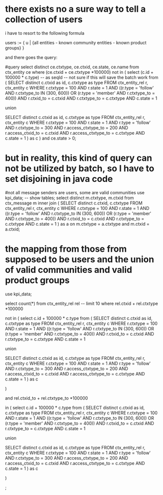 # there exists no a sure way to tell a collection of users

i have to resort to the following formula

users := { u | {all entities - known community entities - known product groups} }

and there goes the query:

#query
select  distinct ce.ctxtype, ce.ctxid, ce.state, ce.name
from ctx_entity ce
where (ce.ctxid + ce.ctxtype *100000)
not in
(
select (c.id + 100000 * c.type)
-- as seqId  -- not sure if this will save the batch work
from
( SELECT distinct c.ctxid as id, c.ctxtype as type
FROM ctx_entity_rel r, ctx_entity c
WHERE
r.ctxtype = 100
AND r.state = 1
AND ((r.type = 'follow' AND r.ctxtype_to IN (300, 600)) OR (r.type = 'member' AND r.ctxtype_to = 400))
AND r.ctxid_to = c.ctxid AND r.ctxtype_to = c.ctxtype AND c.state = 1

union

SELECT distinct c.ctxid as id, c.ctxtype as type
FROM ctx_entity_rel r, ctx_entity c
WHERE
r.ctxtype = 100
AND r.state = 1
AND r.type = 'follow' AND r.ctxtype_to = 300 AND r.access_ctxtype_to = 200
AND r.access_ctxid_to = c.ctxid AND r.access_ctxtype_to = c.ctxtype AND c.state = 1 ) as c
)
and  ce.state > 0;

# but in reality, this kind of query can not be utilized by batch, so I have to set disjoining in java code


#not all message senders are users, some are valid communities
use kpi_data;
-- show tables;
select distinct m.ctxtype, m.ctxid
from ctx_message m inner join
(
SELECT distinct c.ctxid, c.ctxtype
FROM ctx_entity_rel r, ctx_entity c
WHERE
r.ctxtype = 100
AND r.state = 1
AND ((r.type = 'follow' AND r.ctxtype_to IN (300, 600)) OR (r.type = 'member' AND r.ctxtype_to = 400))
AND r.ctxid_to = c.ctxid AND r.ctxtype_to = c.ctxtype AND c.state = 1
) as a
on m.ctxtype = a.ctxtype and m.ctxid = a.ctxid;


# the mapping from those from supposed to be users and the union of valid communities and valid product groups


use kpi_data;

select count(*) from ctx_entity_rel rel -- limit 10
where rel.ctxid + rel.ctxtype *100000

not in
(
select c.id + 100000 * c.type
from
(
SELECT distinct c.ctxid as id, c.ctxtype as type
FROM ctx_entity_rel r, ctx_entity c
WHERE
r.ctxtype = 100
AND r.state = 1
AND ((r.type = 'follow' AND r.ctxtype_to IN (300, 600)) OR (r.type = 'member' AND r.ctxtype_to = 400))
AND r.ctxid_to = c.ctxid AND r.ctxtype_to = c.ctxtype AND c.state = 1

union

SELECT distinct c.ctxid as id, c.ctxtype as type
FROM ctx_entity_rel r, ctx_entity c
WHERE
r.ctxtype = 100
AND r.state = 1
AND r.type = 'follow' AND r.ctxtype_to = 300 AND r.access_ctxtype_to = 200
AND r.access_ctxid_to = c.ctxid AND r.access_ctxtype_to = c.ctxtype AND c.state = 1
) as c

)


and rel.ctxid_to + rel.ctxtype_to *100000

in
(
select c.id + 100000 * c.type
from
(
SELECT distinct c.ctxid as id, c.ctxtype as type
FROM ctx_entity_rel r, ctx_entity c
WHERE
r.ctxtype = 100
AND r.state = 1
AND ((r.type = 'follow' AND r.ctxtype_to IN (300, 600)) OR (r.type = 'member' AND r.ctxtype_to = 400))
AND r.ctxid_to = c.ctxid AND r.ctxtype_to = c.ctxtype AND c.state = 1

union

SELECT distinct c.ctxid as id, c.ctxtype as type
FROM ctx_entity_rel r, ctx_entity c
WHERE
r.ctxtype = 100
AND r.state = 1
AND r.type = 'follow' AND r.ctxtype_to = 300 AND r.access_ctxtype_to = 200
AND r.access_ctxid_to = c.ctxid AND r.access_ctxtype_to = c.ctxtype AND c.state = 1
) as c

)

;
